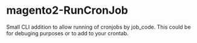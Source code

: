 # magento2-RunCronJob
Small CLI addition to allow running of cronjobs by job_code. This could be for debuging purposes or to add to your crontab.
